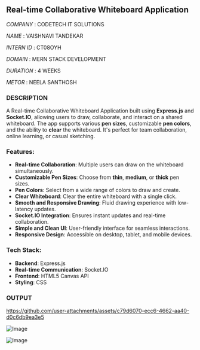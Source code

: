 ## Real-time Collaborative Whiteboard Application
*COMPANY*   : CODETECH IT SOLUTIONS

*NAME*      : VAISHNAVI TANDEKAR 

*INTERN ID* : CT08OYH 

*DOMAIN*    : MERN STACK DEVELOPMENT

*DURATION*  : 4 WEEKS

*METOR*     : NEELA SANTHOSH

### DESCRIPTION
A Real-time Collaborative Whiteboard Application built using **Express.js** and **Socket.IO**, allowing users to draw, collaborate, and interact on a shared whiteboard. The app supports various **pen sizes**, customizable **pen colors**, and the ability to **clear** the whiteboard. It's perfect for team collaboration, online learning, or casual sketching.

### Features:
- **Real-time Collaboration**: Multiple users can draw on the whiteboard simultaneously.
- **Customizable Pen Sizes**: Choose from **thin**, **medium**, or **thick** pen sizes.
- **Pen Colors**: Select from a wide range of colors to draw and create.
- **Clear Whiteboard**: Clear the entire whiteboard with a single click.
- **Smooth and Responsive Drawing**: Fluid drawing experience with low-latency updates.
- **Socket.IO Integration**: Ensures instant updates and real-time collaboration.
- **Simple and Clean UI**: User-friendly interface for seamless interactions.
- **Responsive Design**: Accessible on desktop, tablet, and mobile devices.

### Tech Stack:
- **Backend**: Express.js
- **Real-time Communication**: Socket.IO
- **Frontend**: HTML5 Canvas API
- **Styling**: CSS

### OUTPUT
https://github.com/user-attachments/assets/c79d6070-ecc6-4662-aa40-d0c6db9ea3e5

![Image](https://github.com/user-attachments/assets/c4d20a34-39f6-416d-bb2c-b9eafa22d38d)

![Image](https://github.com/user-attachments/assets/4d332abf-56c7-4b7b-a235-01580a167323)
